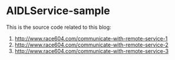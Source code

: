 # AIDLService-sample
This is the source code related to this blog: 

1. http://www.race604.com/communicate-with-remote-service-1
2. http://www.race604.com/communicate-with-remote-service-2
3. http://www.race604.com/communicate-with-remote-service-3
